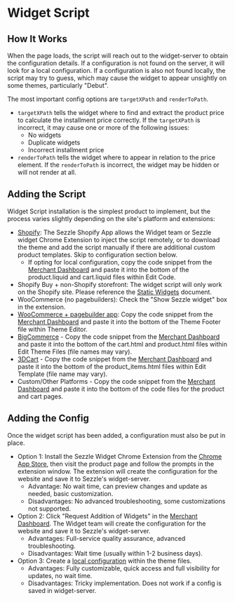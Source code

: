 # Widget Script

## How It Works
When the page loads, the script will reach out to the widget-server to obtain the configuration details. If a configuration is not found on the server, it will look for a local configuration. If a configuration is also not found locally, the script may try to guess, which may cause the widget to appear unsightly on some themes, particularly "Debut".

The most important config options are `targetXPath` and `renderToPath`. 
- `targetXPath` tells the widget where to find and extract the product price to calculate the installment price correctly. If the `targetXPath` is incorrect, it may cause one or more of the following issues:
    - No widgets
    - Duplicate widgets
    - Incorrect installment price
- `renderToPath` tells the widget where to appear in relation to the price element. If the `renderToPath` is incorrect, the widget may be hidden or will not render at all.

## Adding the Script
Widget Script installation is the simplest product to implement, but the process varies slightly depending on the site's platform and extensions:
- <a href="https://vimeo.com/399997792/7884c5984c" target="_blank">Shopify</a>: The Sezzle Shopify App allows the Widget team or Sezzle widget Chrome Extension to inject the script remotely, or to download the theme and add the script manually if there are additional custom product templates. Skip to configuration section below.
    - If opting for local configuration, copy the code snippet from the <a href="https://dashboard.sezzle.com/merchant/checklist" target="_blank">Merchant Dashboard</a> and paste it into the bottom of the product.liquid and cart.liquid files within Edit Code.
- Shopify Buy + non-Shopify storefront: The widget script will only work on the Shopify site. Please reference the <a href="./Static Widgets.md">Static Widgets</a> document.
- WooCommerce (no pagebuilders): Check the "Show Sezzle widget" box in the extension.
- <a href="https://vimeo.com/399937363/4349d4c7e2" target="_blank">WooCommerce + pagebuilder app</a>: Copy the code snippet from the <a href="https://dashboard.sezzle.com/merchant/checklist" target="_blank">Merchant Dashboard</a> and paste it into the bottom of the Theme Footer file within Theme Editor.
- <a href="https://vimeo.com/399935603/1b71ce2a45" target="_blank">BigCommerce</a> - Copy the code snippet from the <a href="https://dashboard.sezzle.com/merchant/checklist" target="_blank">Merchant Dashboard</a> and paste it into the bottom of the cart.html and product.html files within Edit Theme Files (file names may vary).
- <a href="https://vimeo.com/399929679/aa0791f4d9" target="_blank">3DCart</a> - Copy the code snippet from the <a href="https://dashboard.sezzle.com/merchant/checklist" target="_blank">Merchant Dashboard</a> and paste it into the bottom of the product_items.html files within Edit Template (file name may vary).
- Custom/Other Platforms - Copy the code snippet from the <a href="https://dashboard.sezzle.com/merchant/checklist" target="_blank">Merchant Dashboard</a> and paste it into the bottom of the code files for the product and cart pages.

## Adding the Config
Once the widget script has been added, a configuration must also be put in place.
- Option 1: Install the Sezzle Widget Chrome Extension from the <a href="" target="_blank">Chrome App Store</a>, then visit the product page and follow the prompts in the extension window. The extension will create the configuration for the website and save it to Sezzle's widget-server.
    - Advantage: No wait time, can preview changes and update as needed, basic customization.
    - Disadvantages: No advanced troubleshooting, some customizations not supported.
- Option 2: Click "Request Addition of Widgets" in the <a href="https://dashboard.sezzle.com/merchant/checklist" target="_blank">Merchant Dashboard</a>. The Widget team will create the configuration for the website and save it to Sezzle's widget-server. 
    - Advantages: Full-service quality assurance, advanced troubleshooting.
    - Disadvantages: Wait time (usually within 1-2 business days).
- Option 3: Create a <a href="https://docs.sezzle.com/#sezzlejs" target="_blank">local configuration</a> within the theme files.
    - Advantages: Fully customizable, quick access and full visibility for updates, no wait time.
    - Disadvantages: Tricky implementation. Does not work if a config is saved in widget-server.